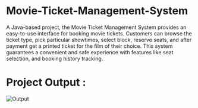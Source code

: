 # Movie-Ticket-Management-System

A Java-based project, the Movie Ticket Management System provides an easy-to-use interface for booking movie tickets. Customers can browse the ticket type, pick particular showtimes, select block, reserve seats, and after payment get a printed ticket for the film of their choice. This system guarantees a convenient and safe experience with features like seat selection, and booking history tracking. 

# Project Output :
![Output](https://github.com/AbrarKarim01/Movie-Ticket-Management-System/assets/76803325/4b30d03a-1a53-4ea7-901a-80ec61c121af)

